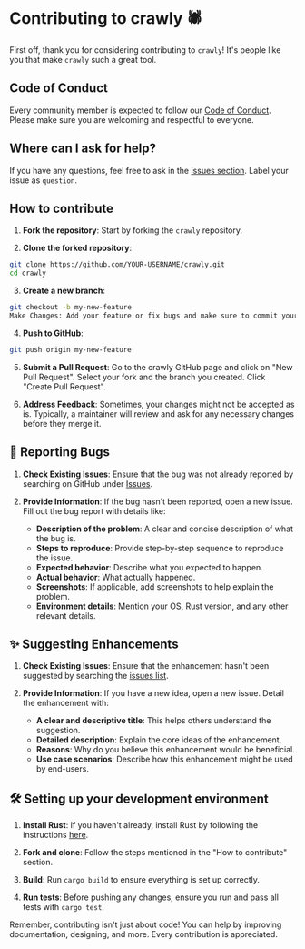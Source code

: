 # Contributing to crawly 🕷️

First off, thank you for considering contributing to `crawly`! It's people like you that make `crawly` such a great
tool.

## Code of Conduct

Every community member is expected to follow our [Code of Conduct](CODE_OF_CONDUCT.md). Please make sure you are
welcoming and respectful to everyone.

## Where can I ask for help?

If you have any questions, feel free to ask in the [issues section](https://github.com/aichat-bot/crawly/issues). Label
your issue as `question`.

## How to contribute

1. **Fork the repository**: Start by forking the `crawly` repository.

2. **Clone the forked repository**:

```bash
git clone https://github.com/YOUR-USERNAME/crawly.git
cd crawly
```

3. **Create a new branch**:

```bash
git checkout -b my-new-feature
Make Changes: Add your feature or fix bugs and make sure to commit your changes.
```

4. **Push to GitHub**:

```bash
git push origin my-new-feature
```

5. **Submit a Pull Request**: Go to the crawly GitHub page and click on "New Pull Request". Select your fork and the
   branch you created. Click "Create Pull Request".

6. **Address Feedback**: Sometimes, your changes might not be accepted as is. Typically, a maintainer will review and
   ask for any necessary changes before they merge it.

## 🐛 Reporting Bugs

1. **Check Existing Issues**: Ensure that the bug was not already reported by searching on GitHub
   under [Issues](https://github.com/aichat-bot/crawly/issues).

2. **Provide Information**: If the bug hasn't been reported, open a new issue. Fill out the bug report with details
   like:
    - **Description of the problem**: A clear and concise description of what the bug is.
    - **Steps to reproduce**: Provide step-by-step sequence to reproduce the issue.
    - **Expected behavior**: Describe what you expected to happen.
    - **Actual behavior**: What actually happened.
    - **Screenshots**: If applicable, add screenshots to help explain the problem.
    - **Environment details**: Mention your OS, Rust version, and any other relevant details.

## ✨ Suggesting Enhancements

1. **Check Existing Issues**: Ensure that the enhancement hasn't been suggested by searching
   the [issues list](https://github.com/aichat-bot/crawly/issues).

2. **Provide Information**: If you have a new idea, open a new issue. Detail the enhancement with:
    - **A clear and descriptive title**: This helps others understand the suggestion.
    - **Detailed description**: Explain the core ideas of the enhancement.
    - **Reasons**: Why do you believe this enhancement would be beneficial.
    - **Use case scenarios**: Describe how this enhancement might be used by end-users.

## 🛠️ Setting up your development environment

1. **Install Rust**: If you haven't already, install Rust by following the
   instructions [here](https://www.rust-lang.org/learn/get-started).

2. **Fork and clone**: Follow the steps mentioned in the "How to contribute" section.

3. **Build**: Run `cargo build` to ensure everything is set up correctly.

4. **Run tests**: Before pushing any changes, ensure you run and pass all tests with `cargo test`.

Remember, contributing isn't just about code! You can help by improving documentation, designing, and more. Every
contribution is appreciated.